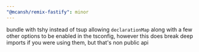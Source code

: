 ```yaml
---
"@mcansh/remix-fastify": minor
---
```


bundle with tshy instead of tsup allowing `declarationMap` along with a few other options to be enabled in the tsconfig, however this does break deep imports if you were using them, but that's non public api
